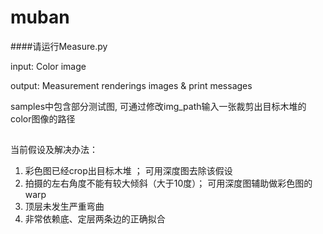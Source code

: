 # muban


####请运行Measure.py

input: Color image

output: Measurement renderings images & print messages 

samples中包含部分测试图, 可通过修改img_path输入一张裁剪出目标木堆的color图像的路径

##
当前假设及解决办法：
1. 彩色图已经crop出目标木堆 ；          可用深度图去除该假设
2. 拍摄的左右角度不能有较大倾斜（大于10度）；  可用深度图辅助做彩色图的warp
3. 顶层未发生严重弯曲
4. 非常依赖底、定层两条边的正确拟合   
